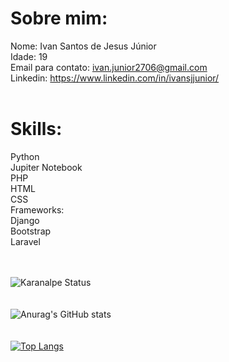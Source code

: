 # Sobre mim:<br>
Nome: Ivan Santos de Jesus Júnior<br>
Idade: 19<br>
Email para contato: ivan.junior2706@gmail.com<br>
Linkedin: https://www.linkedin.com/in/ivansjjunior/<br><br> 
# Skills: <br>
Python<br>
Jupiter Notebook<br>
PHP<br>
HTML<br>
CSS<br>
Frameworks:<br>
Django<br>
Bootstrap<br>
Laravel<br><br><br>


![Karanalpe Status](https://github-readme-stats.vercel.app/api?username=IvansJr&show_icons=true&theme=radical)<br><br><br>
![Anurag's GitHub stats](https://github-readme-stats.vercel.app/api?username=IvansJr&hide=contribs,prs)<br><br><br>
[![Top Langs](https://github-readme-stats.vercel.app/api/top-langs/?username=IvansJr&show_icons=true&theme=radical)](https://github.com/anuraghazra/github-readme-stats)